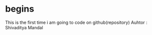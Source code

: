 # begins
This is the first time i am going to code on github(repository)
Auhtor : Shivaditya Mandal 
